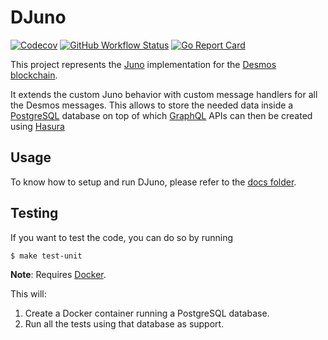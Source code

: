 # DJuno

[![Codecov](https://img.shields.io/codecov/c/github/desmos-labs/djuno)](https://codecov.io/gh/desmos-labs/djuno)
[![GitHub Workflow Status](https://img.shields.io/github/workflow/status/desmos-labs/djuno/Tests)](https://github.com/desmos-labs/djuno/actions)
[![Go Report Card](https://goreportcard.com/badge/github.com/desmos-labs/djuno)](https://goreportcard.com/report/github.com/desmos-labs/djuno)

This project represents the [Juno](https://github.com/forbole/juno/v3) implementation for
the [Desmos blockchain](https://github.com/desmos-labs/desmos).

It extends the custom Juno behavior with custom message handlers for all the Desmos messages. This allows to store
the needed data inside a [PostgreSQL](https://www.postgresql.org/) database on top of
which [GraphQL](https://graphql.org/) APIs can then be created using [Hasura](https://hasura.io/)

## Usage
To know how to setup and run DJuno, please refer to the [docs folder](.docs).

## Testing
If you want to test the code, you can do so by running

```shell
$ make test-unit
```

**Note**: Requires [Docker](https://docker.com).

This will:
1. Create a Docker container running a PostgreSQL database.
2. Run all the tests using that database as support.
